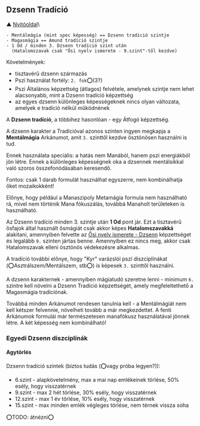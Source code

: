 ## Dzsenn Tradíció

▲ [Nyitóoldal](start.md)\

```
- Mentálmágia (mint spec képesség) == Dzsenn tradíció szintje
- Magasmágia == Amund tradíció szintje
- 1 Od / minden 3. Dzsenn tradíció szint után
  (Hatalomszavak csak "Ősi nyelv ismerete - 9.szint"-től kezdve)
```

Követelmények:
- tisztavérű dzsenn származás
- Pszí használat fortély: `2. fok`⭕(3?)
- Pszi Általános képzettség (átlagos) felvétele, amelynek szintje nem lehet alacsonyabb, mint a Dzsenn tradíció képzettség
- az egyes dzsenn különleges képességeknek nincs olyan változata, amelyek e tradíció nélkül működnének

A **Dzsenn tradíció**, a többihez hasonlóan - egy Átfogó képzettség.

A dzsenn karakter a Tradícióval azonos szinten ingyen megkapja a **Mentálmágia** Arkánumot, amit `3.` szinttől kezdve ösztönösen használni is tud.

Ennek használata speciális: a hatás nem Manából, hanem pszi energiákból jön létre. Ennek a különleges képességnek oka a dzsennek mentálsíkkal való szoros összefonódásában keresendő.

Fontos: csak 1 darab formulát használhat egyszerre, nem kombinálhatja őket mozaikokként!

Előnye, hogy például a Manaszipoly Metamágia formula nem használható rá, mivel nem történik Mana fókuszálás, továbbá Manaholt területeken is használható.

Az Dzsenn tradíció minden 3. szintje után **1 Od** pont jár. Ezt a tisztavérű ősfajok által használt ősmágiát csak akkor képes **Hatalomszavakká** alakítani, amennyiben felvette az [Ősi nyelv ismerete - Dzsenn](kepzettsegek/osi_nyelv_ismerete.md) képzettséget és legalább `9.` szinten jártas benne. Amennyiben ez nincs meg, akkor csak Hatalomszavak elleni ösztönös védekezésre alkalmas.

A tradíció további előnye, hogy "Kyr" varázslói pszí diszciplínákat (⭕Asztrálszem/Mentálszem, stb⭕) is képesek `3.` szinttől használni.

A dzsenn karakternek - amennyiben mágiatudó szeretne lenni - minimum `6.` szintre kell növelni a Dzsenn Tradíció képzettségét, amely megfeleltethető a Magasmágia tradíciónak.

Továbbá minden Arkánumot rendesen tanulnia kell - a Mentálmágiát nem kell kétszer felvennie, növelheti tovább a már megkezdettet. A fenti Arkánumok formulái már természetesen manafókusz használatával jönnek létre. A két képesség nem kombinálható!

### Egyedi Dzsenn diszciplínák

#### Agytörlés
Dzsenn tradíció szintek (biztos tudás (⭕vagy próba legyen?)):
- 6.szint - alapkövetelmény, max a mai nap emlékeinek törlése, 50% esély, hogy visszatérnek
- 9.szint - max 2 hét törlése, 30% esély, hogy visszatérnek
- 12.szint - max 1 év törlése, 10% esély, hogy visszatérnek
- 15.szint - max minden emlék végleges törlése, nem térnek vissza soha


⭕TODO: átnézni⭕
